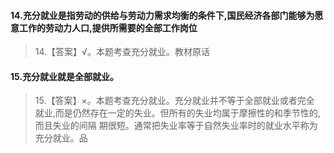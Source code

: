 #### 14.充分就业是指劳动的供给与劳动力需求均衡的条件下,国民经济各部门能够为愿意工作的劳动力人口,提供所需要的全部工作岗位
>   14.【答案】√。本题考查充分就业。教材原话

#### 15.充分就业就是全部就业。
>   15.【答案】×。本题考查充分就业。充分就业并不等于全部就业或者完全
    就业,而是仍然存在一定的失业。但所有的失业均属于摩擦性的和季节性的,而且失业的间隔
    期很短。通常把失业率等于自然失业率时的就业水平称为充分就业。品














